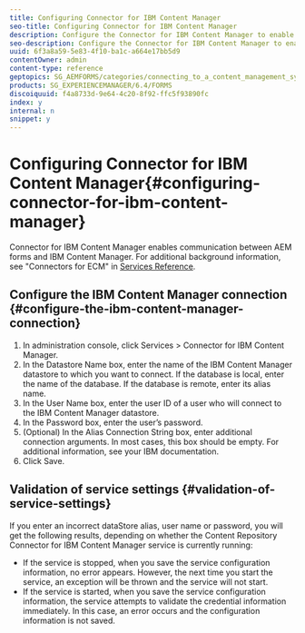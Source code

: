```yaml
---
title: Configuring Connector for IBM Content Manager
seo-title: Configuring Connector for IBM Content Manager
description: Configure the Connector for IBM Content Manager to enable communication between AEM forms and IBM Content Manager.
seo-description: Configure the Connector for IBM Content Manager to enable communication between AEM forms and IBM Content Manager.
uuid: 6f3a8a59-5e83-4f10-ba1c-a664e17bb5d9
contentOwner: admin
content-type: reference
geptopics: SG_AEMFORMS/categories/connecting_to_a_content_management_system
products: SG_EXPERIENCEMANAGER/6.4/FORMS
discoiquuid: f4a8733d-9e64-4c20-8f92-ffc5f93890fc
index: y
internal: n
snippet: y
---
```


# Configuring Connector for IBM Content Manager{#configuring-connector-for-ibm-content-manager}

Connector for IBM Content Manager enables communication between AEM forms and IBM Content Manager. For additional background information, see "Connectors for ECM" in [Services Reference](http://www.adobe.com/go/learn_aemforms_services_63).

## Configure the IBM Content Manager connection {#configure-the-ibm-content-manager-connection}

1. In administration console, click Services &gt; Connector for IBM Content Manager. 
1. In the Datastore Name box, enter the name of the IBM Content Manager datastore to which you want to connect. If the database is local, enter the name of the database. If the database is remote, enter its alias name.
1. In the User Name box, enter the user ID of a user who will connect to the IBM Content Manager datastore.
1. In the Password box, enter the user’s password.
1. (Optional) In the Alias Connection String box, enter additional connection arguments. In most cases, this box should be empty. For additional information, see your IBM documentation. 
1. Click Save.

## Validation of service settings {#validation-of-service-settings}

If you enter an incorrect dataStore alias, user name or password, you will get the following results, depending on whether the Content Repository Connector for IBM Content Manager service is currently running:

* If the service is stopped, when you save the service configuration information, no error appears. However, the next time you start the service, an exception will be thrown and the service will not start.
* If the service is started, when you save the service configuration information, the service attempts to validate the credential information immediately. In this case, an error occurs and the configuration information is not saved.

